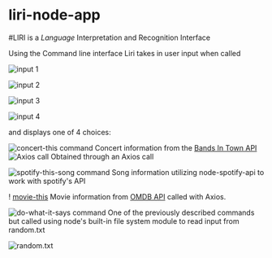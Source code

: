 # liri-node-app

#LIRI is a _Language_ Interpretation and Recognition Interface

Using the Command line interface Liri takes in user input when called


![input 1](https://gyazo.com/f8ecceebc40da4cab9bd26471fe4b382)

![input 2](https://gyazo.com/e14ecddc2c04bee549920dcb9504d838)

![input 3](https://gyazo.com/adbcc2ee457a020ea72ea1816b3a8bc6)

![input 4](https://gyazo.com/342440bcc51f31d0c004b73093459101)

and displays one of 4 choices:

![concert-this command](https://gyazo.com/b30636a08a8ef3168961fa9d19a50a9a)
Concert information from the [Bands In Town API](https://www.artists.bandsintown.com/login)
![Axios call](https://gyazo.com/db3b6b75991c2f7856c00a7c9507bd01)
Obtained through an Axios call

![spotify-this-song command](https://gyazo.com/5257bc8d4ca83b9cb59253ce3b4f7af0)
Song information utilizing node-spotify-api to work with spotify's API


! [movie-this](https://gyazo.com/e8ef37ad48055ce89aba28a22dcf90da)
Movie information from [OMDB API](http://www.omdbapi.com/) called with Axios.



![do-what-it-says command](https://gyazo.com/79da3d725588ea8b7264dad2f854d340)
One of the previously described commands but called using node's built-in file system module to read input from 
random.txt

![random.txt](https://gyazo.com/db80e76d416b3559b993c2b1012b8bb8)



